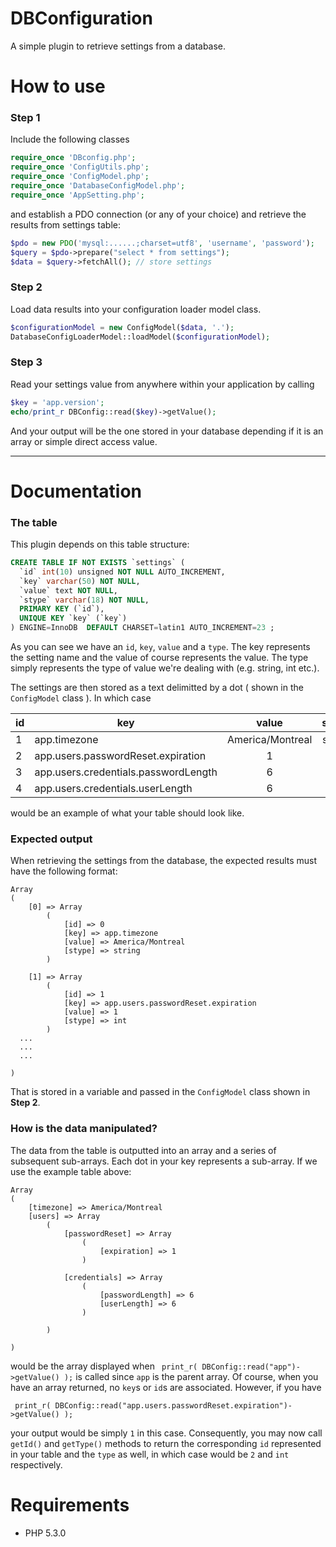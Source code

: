 DBConfiguration
===============

A simple plugin to retrieve settings from a database.

# How to use

### Step 1

Include the following classes
```php
require_once 'DBconfig.php';
require_once 'ConfigUtils.php';
require_once 'ConfigModel.php';
require_once 'DatabaseConfigModel.php';
require_once 'AppSetting.php';
```

and establish a PDO connection (or any of your choice) and retrieve the results from settings table:
```php
$pdo = new PDO('mysql:......;charset=utf8', 'username', 'password');
$query = $pdo->prepare("select * from settings");
$data = $query->fetchAll(); // store settings
```

### Step 2

Load data results into your configuration loader model class.
```php
$configurationModel = new ConfigModel($data, '.');
DatabaseConfigLoaderModel::loadModel($configurationModel);
```

### Step 3
Read your settings value from anywhere within your application by calling
```php
$key = 'app.version';
echo/print_r DBConfig::read($key)->getValue();
```
And your output will be the one stored in your database depending if it is an array or simple direct access value.

---

# Documentation

### The table
This plugin depends on this table structure:

```sql
CREATE TABLE IF NOT EXISTS `settings` (
  `id` int(10) unsigned NOT NULL AUTO_INCREMENT,
  `key` varchar(50) NOT NULL,
  `value` text NOT NULL,
  `stype` varchar(18) NOT NULL,
  PRIMARY KEY (`id`),
  UNIQUE KEY `key` (`key`)
) ENGINE=InnoDB  DEFAULT CHARSET=latin1 AUTO_INCREMENT=23 ;
```
As you can see we have an `id`, `key`, `value` and a `type`. The key represents the setting name and the value of course represents the value. The type simply represents the type of value we're dealing with (e.g. string, int etc.).

The settings are then stored as a text delimitted by a dot ( shown in the `ConfigModel` class ). 
In which case 

| id| key        | value           | stype  |
|------| ------------- |:-------------:| :-----:|
|1| app.timezone      | America/Montreal | string |
|2| app.users.passwordReset.expiration      | 1      |   int |
|3| app.users.credentials.passwordLength | 6 |    int  |
|4| app.users.credentials.userLength | 6 |    int  |

would be an example of what your table should look like.

### Expected output

When retrieving the settings from the database, the expected results must have the following format:
```
Array
(
    [0] => Array
        (
            [id] => 0
            [key] => app.timezone
            [value] => America/Montreal
            [stype] => string
        )

    [1] => Array
        (
            [id] => 1
            [key] => app.users.passwordReset.expiration
            [value] => 1
            [stype] => int
        )
  ...
  ...
  ...
  
)
```
That is stored in a variable and passed in the `ConfigModel` class shown in **Step 2**.

### How is the data manipulated?

The data from the table is outputted into an array and a series of subsequent sub-arrays. Each dot in your key represents a sub-array. If we use the example table above:

```
Array
(
    [timezone] => America/Montreal
    [users] => Array
        (
            [passwordReset] => Array
                (
                    [expiration] => 1
                )

            [credentials] => Array
                (
                    [passwordLength] => 6
                    [userLength] => 6
                )

        )

)
```
would be the array displayed when  ``` print_r( DBConfig::read("app")->getValue() );``` is called since `app` is the parent array. Of course, when you have an array returned, no `key`s or `id`s  are associated. However, if you have

``` print_r( DBConfig::read("app.users.passwordReset.expiration")->getValue() );```

your output would be simply `1` in this case. Consequently, you may now call `getId()` and `getType()` methods to return the corresponding `id` represented in your table and the `type` as well, in which case would be `2` and `int` respectively.

# Requirements

- PHP 5.3.0
